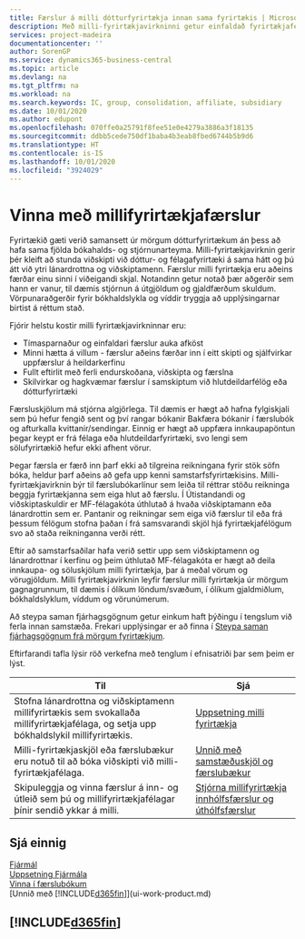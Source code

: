 ```yaml
---
title: Færslur á milli dótturfyrirtækja innan sama fyrirtækis | Microsoft Docs
description: Með milli-fyrirtækjavirkninni getur einfaldað fyrirtækjaferli og færslur á milli dótturfyrirtækja innan sama fyrirtækis.
services: project-madeira
documentationcenter: ''
author: SorenGP
ms.service: dynamics365-business-central
ms.topic: article
ms.devlang: na
ms.tgt_pltfrm: na
ms.workload: na
ms.search.keywords: IC, group, consolidation, affiliate, subsidiary
ms.date: 10/01/2020
ms.author: edupont
ms.openlocfilehash: 070ffe0a25791f8fee51e0e4279a3886a3f18135
ms.sourcegitcommit: ddbb5cede750df1baba4b3eab8fbed6744b5b9d6
ms.translationtype: HT
ms.contentlocale: is-IS
ms.lasthandoff: 10/01/2020
ms.locfileid: "3924029"
---
```

# <a name="managing-intercompany-transactions"></a>Vinna með millifyrirtækjafærslur
Fyrirtækið gæti verið samansett úr mörgum dótturfyrirtækum án þess að hafa sama fjölda bókahalds- og stjórnunarteyma. Milli-fyrirtækjavirknin gerir þér kleift að stunda viðskipti við dóttur- og félagafyrirtæki á sama hátt og þú átt við ytri lánardrottna og viðskiptamenn. Færslur milli fyrirtækja eru aðeins færðar einu sinni í viðeigandi skjal. Notandinn getur notað þær aðgerðir sem hann er vanur, til dæmis stjórnun á útgjöldum og gjaldfærðum skuldum. Vörpunaraðgerðir fyrir bókhaldslykla og víddir tryggja að upplýsingarnar birtist á réttum stað.  

Fjórir helstu kostir milli fyrirtækjavirkninnar eru:  

- Tímasparnaður og einfaldari færslur auka afköst  
- Minni hætta á villum - færslur aðeins færðar inn í eitt skipti og sjálfvirkar uppfærslur á heildarkerfinu  
- Fullt eftirlit með ferli endurskoðana, viðskipta og færslna  
- Skilvirkar og hagkvæmar færslur í samskiptum við hlutdeildarfélög eða dótturfyrirtæki  

Færsluskjölum má stjórna algjörlega. Til dæmis er hægt að hafna fylgiskjali sem þú hefur fengið sent og því rangar bókanir Bakfæra bókanir í færslubók og afturkalla kvittanir/sendingar. Einnig er hægt að uppfæra innkaupapöntun þegar keypt er frá félaga eða hlutdeildarfyrirtæki, svo lengi sem sölufyrirtækið hefur ekki afhent vörur.  

Þegar færsla er færð inn þarf ekki að tilgreina reikningana fyrir stök söfn bóka, heldur þarf aðeins að gefa upp kenni samstarfsfyrirtækisins. Milli-fyrirtækjavirknin býr til færslubókarlínur sem leiða til réttrar stöðu reikninga beggja fyrirtækjanna sem eiga hlut að færslu. Í Útistandandi og viðskiptaskuldir er MF-félagakóta úthlutað á hvaða viðskiptamann eða lánardrottin sem er. Pantanir og reikningar sem eiga við færslur til eða frá þessum félögum stofna þaðan í frá samsvarandi skjöl hjá fyrirtækjafélögum svo að staða reikninganna verði rétt.  

 Eftir að samstarfsaðilar hafa verið settir upp sem viðskiptamenn og lánardrottnar í kerfinu og þeim úthlutað MF-félagakóta er hægt að deila innkaupa- og söluskjölum milli fyrirtækja, þar á meðal vörum og vörugjöldum. Milli fyrirtækjavirknin leyfir færslur milli fyrirtækja úr mörgum gagnagrunnum, til dæmis í ólíkum löndum/svæðum, í ólíkum gjaldmiðlum, bókhaldslyklum, víddum og vörunúmerum.  

Að steypa saman fjárhagsgögnum getur einkum haft þýðingu í tengslum við ferla innan samstæða. Frekari upplýsingar er að finna í [Steypa saman fjárhagsgögnum frá mörgum fyrirtækjum](finance-consolidated-company-reporting.md).

Eftirfarandi tafla lýsir röð verkefna með tenglum í efnisatriði þar sem þeim er lýst.

 |Til |Sjá|
 |---|---|
 |Stofna lánardrottna og viðskiptamenn millifyrirtækis sem svokallaða millifyrirtækjafélaga, og setja upp bókhaldslykil millifyrirtækis.|[Uppsetning milli fyrirtækja](intercompany-how-setup.md)|
 |Milli-fyrirtækjaskjöl eða færslubækur eru notuð til að bóka viðskipti við milli-fyrirtækjafélaga.|[Unnið með samstæðuskjöl og færslubækur](intercompany-how-work-documents-journals.md)|
 |Skipuleggja og vinna færslur á inn- og útleið sem þú og millifyrirtækjafélagar þínir sendið ykkar á milli.|[Stjórna millifyrirtækja innhólfsfærslur og úthólfsfærslur](intercompany-how-manage-intercompany-inbox.md)|

## <a name="see-also"></a>Sjá einnig
[Fjármál](finance.md)  
[Uppsetning Fjármála](finance-setup-finance.md)  
[Vinna í færslubókum](ui-work-general-journals.md)  
[Unnið með [!INCLUDE[d365fin](includes/d365fin_md.md)]](ui-work-product.md)

## [!INCLUDE[d365fin](includes/free_trial_md.md)]  
